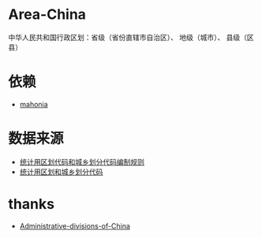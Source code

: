 # Area-China
中华人民共和国行政区划：省级（省份直辖市自治区）、 地级（城市）、 县级（区县）
# 依赖
 + [mahonia](https://github.com/axgle/mahonia)
 
# 数据来源
 + [统计用区划代码和城乡划分代码编制规则](http://www.stats.gov.cn/tjsj/tjbz/200911/t20091125_8667.html)
 + [统计用区划和城乡划分代码](http://www.stats.gov.cn/tjsj/tjbz/tjyqhdmhcxhfdm/)
 
# thanks
* [Administrative-divisions-of-China](https://github.com/modood/Administrative-divisions-of-China)